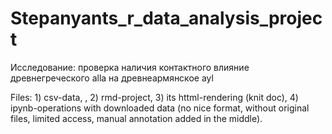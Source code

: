 # Stepanyants_r_data_analysis_project

Исследование: проверка наличия контактного влияние древнегреческого alla на древнеармянское ayl

Files: 1) csv-data, , 2) rmd-project, 3) its httml-rendering (knit doc),  4) ipynb-operations with downloaded data (no nice format, without original files, limited access, manual annotation added in the middle).
